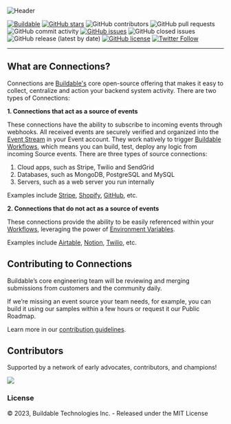 ![Header](https://assets.buildable.dev/catalog/graphics/one-api-100-integrations.png)

[![Buildable](https://assets.buildable.dev/buildable-logos/powered-by-buildable.svg)](https://buildable.dev) [![GitHub stars](https://img.shields.io/github/stars/buildable/connections)](https://github.com/buildable/connections/stargazers) ![GitHub contributors](https://img.shields.io/github/contributors/buildable/connections) ![GitHub pull requests](https://img.shields.io/github/issues-pr-raw/buildable/connections) ![GitHub commit activity](https://img.shields.io/github/commit-activity/m/buildable/connections) [![GitHub issues](https://img.shields.io/github/issues/buildable/connections)](https://github.com/buildable/connections/issues) ![GitHub closed issues](https://img.shields.io/github/issues-closed/buildable/connections) ![GitHub release (latest by date)](https://img.shields.io/github/v/release/buildable/connections) [![GitHub license](https://img.shields.io/github/license/buildable/connections)](https://github.com/buildable/connections) [![Twitter Follow](https://img.shields.io/twitter/follow/BuildableHQ?style=social)](https://twitter.com/BuildableHQ)

---

## What are Connections?

Connections are [Buildable's](https://buildable.dev/) core open-source offering that makes it easy to collect, centralize and action your backend system activity. There are two types of Connections:

**1. Connections that act as a source of events**

These connections have the ability to subscribe to incoming events through webhooks. All received events are securely verified and organized into the [Event Stream](https://docs.buildable.dev/getting-started/core-concepts#stream) in your Event account. They work natively to trigger [Buildable Workflows](https://docs.buildable.dev/workflows/building-workflows), which means you can build, test, deploy any logic from incoming Source events. There are three types of source connections: 

1. Cloud apps, such as Stripe, Twilio and SendGrid
2. Databases, such as MongoDB, PostgreSQL and MySQL
3. Servers, such as a web server you run internally

Examples include [Stripe](/catalog/stripe/), [Shopify](/catalog/shopify/), [GitHub](/catalog/github-repos/), etc.

**2. Connections that do not act as a source of events**

These connections provide the ability to be easily referenced within your [Workflows](https://docs.buildable.dev/workflows/building-workflows), leveraging the power of [Environment Variables](https://docs.buildable.dev/getting-started/core-concepts#environment-variables). 

Examples include [Airtable](/catalog/airtable/), [Notion](/catalog/notion/), [Twilio](/catalog/twilio/), etc.

## Contributing to Connections

Buildable’s core engineering team will be reviewing and merging submissions from customers and the community daily. 

If we’re missing an event source your team needs, for example, you can build it using our samples within a few hours or request it our Public Roadmap.

Learn more in our [contribution guidelines](CONTRIBUTING.md).

## Contributors

Supported by a network of early advocates, contributors, and champions!

<a href="https://github.com/buildable/connections/graphs/contributors">
  <img src="https://contrib.rocks/image?repo=buildable/connections" />
</a>

### License

© 2023, Buildable Technologies Inc. - Released under the MIT License
